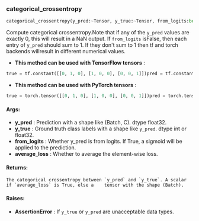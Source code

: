 

### categorical_crossentropy
```python
categorical_crossentropy(y_pred:~Tensor, y_true:~Tensor, from_logits:bool=False, average_loss:bool=True) -> ~Tensor
```
Compute categorical crossentropy.Note that if any of the `y_pred` values are exactly 0, this will result in a NaN output. If `from_logits` isFalse, then each entry of `y_pred` should sum to 1. If they don't sum to 1 then tf and torch backends willresult in different numerical values.
* **This method can be used with TensorFlow tensors** : 
```python
true = tf.constant([[0, 1, 0], [1, 0, 0], [0, 0, 1]])pred = tf.constant([[0.1, 0.8, 0.1], [0.9, 0.05, 0.05], [0.1, 0.2, 0.7]])b = fe.backend.categorical_crossentropy(y_pred=pred, y_true=true)  # 0.228b = fe.backend.categorical_crossentropy(y_pred=pred, y_true=true, average_loss=False)  # [0.223, 0.105, 0.356]
```
* **This method can be used with PyTorch tensors** : 
```python
true = torch.tensor([[0, 1, 0], [1, 0, 0], [0, 0, 1]])pred = torch.tensor([[0.1, 0.8, 0.1], [0.9, 0.05, 0.05], [0.1, 0.2, 0.7]])b = fe.backend.categorical_crossentropy(y_pred=pred, y_true=true)  # 0.228b = fe.backend.categorical_crossentropy(y_pred=pred, y_true=true, average_loss=False)  # [0.223, 0.105, 0.356]
```

#### Args:

* **y_pred** :  Prediction with a shape like (Batch, C). dtype float32.
* **y_true** :  Ground truth class labels with a shape like `y_pred`. dtype int or float32.
* **from_logits** :  Whether y_pred is from logits. If True, a sigmoid will be applied to the prediction.
* **average_loss** :  Whether to average the element-wise loss.

#### Returns:
    The categorical crossentropy between `y_pred` and `y_true`. A scalar if `average_loss` is True, else a    tensor with the shape (Batch).

#### Raises:

* **AssertionError** :  If `y_true` or `y_pred` are unacceptable data types.
